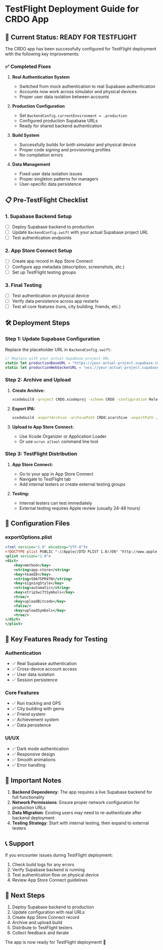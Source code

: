 # TestFlight Deployment Guide for CRDO App

## 🚀 Current Status: READY FOR TESTFLIGHT

The CRDO app has been successfully configured for TestFlight deployment with the following key improvements:

### ✅ Completed Fixes

1. **Real Authentication System**
   - Switched from mock authentication to real Supabase authentication
   - Accounts now work across simulator and physical devices
   - Proper user data isolation between accounts

2. **Production Configuration**
   - Set `BackendConfig.currentEnvironment = .production`
   - Configured production Supabase URLs
   - Ready for shared backend authentication

3. **Build System**
   - Successfully builds for both simulator and physical device
   - Proper code signing and provisioning profiles
   - No compilation errors

4. **Data Management**
   - Fixed user data isolation issues
   - Proper singleton patterns for managers
   - User-specific data persistence

## 📋 Pre-TestFlight Checklist

### 1. Supabase Backend Setup
- [ ] Deploy Supabase backend to production
- [ ] Update `BackendConfig.swift` with your actual Supabase project URL
- [ ] Test authentication endpoints

### 2. App Store Connect Setup
- [ ] Create app record in App Store Connect
- [ ] Configure app metadata (description, screenshots, etc.)
- [ ] Set up TestFlight testing groups

### 3. Final Testing
- [ ] Test authentication on physical device
- [ ] Verify data persistence across app restarts
- [ ] Test all core features (runs, city building, friends, etc.)

## 🛠️ Deployment Steps

### Step 1: Update Supabase Configuration

Replace the placeholder URL in `BackendConfig.swift`:

```swift
// Replace with your actual Supabase project URL
static let productionBaseURL = "https://your-actual-project.supabase.co/functions/v1"
static let productionWebSocketURL = "wss://your-actual-project.supabase.co"
```

### Step 2: Archive and Upload

1. **Create Archive:**
   ```bash
   xcodebuild -project CRDO.xcodeproj -scheme CRDO -configuration Release -archivePath CRDO.xcarchive archive
   ```

2. **Export IPA:**
   ```bash
   xcodebuild -exportArchive -archivePath CRDO.xcarchive -exportPath ./export -exportOptionsPlist exportOptions.plist
   ```

3. **Upload to App Store Connect:**
   - Use Xcode Organizer or Application Loader
   - Or use `xcrun altool` command line tool

### Step 3: TestFlight Distribution

1. **App Store Connect:**
   - Go to your app in App Store Connect
   - Navigate to TestFlight tab
   - Add internal testers or create external testing groups

2. **Testing:**
   - Internal testers can test immediately
   - External testing requires Apple review (usually 24-48 hours)

## 🔧 Configuration Files

### exportOptions.plist
```xml
<?xml version="1.0" encoding="UTF-8"?>
<!DOCTYPE plist PUBLIC "-//Apple//DTD PLIST 1.0//EN" "http://www.apple.com/DTDs/PropertyList-1.0.dtd">
<plist version="1.0">
<dict>
    <key>method</key>
    <string>app-store</string>
    <key>teamID</key>
    <string>S9A75PR4TN</string>
    <key>signingStyle</key>
    <string>automatic</string>
    <key>stripSwiftSymbols</key>
    <true/>
    <key>uploadBitcode</key>
    <false/>
    <key>uploadSymbols</key>
    <true/>
</dict>
</plist>
```

## 🎯 Key Features Ready for Testing

### Authentication
- ✅ Real Supabase authentication
- ✅ Cross-device account access
- ✅ User data isolation
- ✅ Session persistence

### Core Features
- ✅ Run tracking and GPS
- ✅ City building with gems
- ✅ Friend system
- ✅ Achievement system
- ✅ Data persistence

### UI/UX
- ✅ Dark mode authentication
- ✅ Responsive design
- ✅ Smooth animations
- ✅ Error handling

## 🚨 Important Notes

1. **Backend Dependency**: The app requires a live Supabase backend for full functionality
2. **Network Permissions**: Ensure proper network configuration for production URLs
3. **Data Migration**: Existing users may need to re-authenticate after backend deployment
4. **Testing Strategy**: Start with internal testing, then expand to external testers

## 📞 Support

If you encounter issues during TestFlight deployment:

1. Check build logs for any errors
2. Verify Supabase backend is running
3. Test authentication flow on physical device
4. Review App Store Connect guidelines

## 🎉 Next Steps

1. Deploy Supabase backend to production
2. Update configuration with real URLs
3. Create App Store Connect record
4. Archive and upload build
5. Distribute to TestFlight testers
6. Collect feedback and iterate

The app is now ready for TestFlight deployment! 🚀 